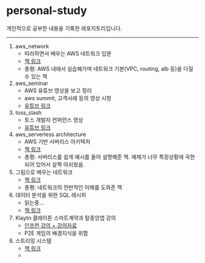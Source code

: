 # personal-study
개인적으로 공부한 내용을 기록한 레포지토리입니다.

---

1. aws_network
   - 따라하면서 배우는 AWS 네트워크 입문   
   - [책 링크](http://pod.kyobobook.co.kr/podBook/podBookDetailView.ink?barcode=1400000392652&ejkGb=KOR)
   - 총평: AWS 내에서 실습해가며 네트워크 기본(VPC, routing, alb 등)을 다질 수 있는 책
2. aws_seminar
   - AWS 유튜브 영상을 보고 정리
   - aws summit, 고객사례 등의 영상 시청
   - [유튜브 링크](https://www.youtube.com/user/AWSKorea)
3. toss_slash
   - 토스 개발자 컨퍼런스 영상
   - [유튜브 링크](https://www.youtube.com/playlist?list=PL1DJtS1Hv1PiGXmgruP1_gM2TSvQiOsFL)
4. aws_serverless architecture
   - AWS 기반 서버리스 아키텍처
   - [책 링크](http://www.kyobobook.co.kr/product/detailViewKor.laf?ejkGb=KOR&mallGb=KOR&barcode=9791158390884&orderClick=LAG&Kc=)
   - 총평: 서버리스를 쉽게 예시를 들어 설명해준 책. 예제가 너무 특정상황에 국한되어 있어서 살짝 아쉬웠음.
5. 그림으로 배우는 네트워크   
   - [책 링크](http://www.kyobobook.co.kr/product/detailViewKor.laf?ejkGb=KOR&mallGb=KOR&barcode=9788931461848&orderClick=LEA&Kc=)
   - 총평: 네트워크의 전반적인 이해를 도와준 책 
6. 데이터 분석을 위한 SQL 레시피
   - 읽는중...
   - [책 링크](http://www.kyobobook.co.kr/product/detailViewKor.laf?mallGb=KOR&ejkGb=KOR&barcode=9791162240601)
7. Klaytn 클레이튼 스마트계약과 탈중앙앱 강의
   - [인프런 강의 + 강의자료](https://www.inflearn.com/course/klaytn-%EC%8A%A4%EB%A7%88%ED%8A%B8%EA%B3%84%EC%95%BD%EA%B3%BC-%ED%83%88%EC%A4%91%EC%95%99%EC%95%B1#curriculum)
   - P2E 게임의 배경지식을 위함
8. 스트리밍 시스템
   - [책 링크](http://www.yes24.com/Product/Goods/102360104)
   - 
